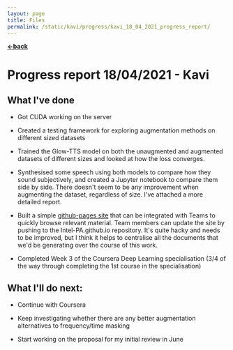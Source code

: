 ```yaml
---
layout: page
title: Files
permalink: /static/kavi/progress/kavi_18_04_2021_progress_report/
---
```


[**<-back**](/static/kavi/progress)  

# Progress report 18/04/2021 - Kavi

## What I've done

- Got CUDA working on the server 

- Created a testing framework for exploring augmentation methods on different sized datasets 

- Trained the Glow-TTS model on both the unaugmented and augmented datasets of different sizes and looked at how the loss converges. 

- Synthesised some speech using both models to compare how they sound subjectively, and created a Jupyter notebook to compare them side by side. There doesn't seem to be any improvement when augmenting the dataset, regardless of size. I've attached a more detailed report.

- Built a simple [github-pages site](https://intel-pa.github.io/) that can be integrated with Teams to quickly browse relevant material. Team members can update the site by pushing to the Intel-PA.github.io repository. It's quite hacky and needs to be improved, but I think it helps to centralise all the documents that we'd be generating over the course of this work.

- Completed Week 3 of the Coursera Deep Learning specialisation (3/4 of the way through completing the 1st course in the specialisation)


## What I'll do next:

- Continue with Coursera

- Keep investigating whether there are any better augmentation alternatives to frequency/time masking

- Start working on the proposal for my initial review in June


